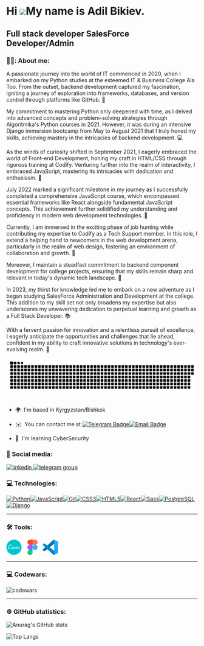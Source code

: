  Hi ![](https://user-images.githubusercontent.com/18350557/176309783-0785949b-9127-417c-8b55-ab5a4333674e.gif)My name is Adil Bikiev.
====================================================================================================================================

Full stack developer 
SalesForce Developer/Admin
--------------------

### 👨‍💻: About me:

A passionate journey into the world of IT commenced in 2020, when I embarked on my Python studies at the esteemed IT & Business College Ala Too. From the outset, backend development captured my fascination, igniting a journey of exploration into frameworks, databases, and version control through platforms like GitHub. 🚀

My commitment to mastering Python only deepened with time, as I delved into advanced concepts and problem-solving strategies through Algoritmika's Python courses in 2021. However, it was during an intensive Django immersion bootcamp from May to August 2021 that I truly honed my skills, achieving mastery in the intricacies of backend development. 💻

As the winds of curiosity shifted in September 2021, I eagerly embraced the world of Front-end Development, honing my craft in HTML/CSS through rigorous training at Codify. Venturing further into the realm of interactivity, I embraced JavaScript, mastering its intricacies with dedication and enthusiasm. 🎨

July 2022 marked a significant milestone in my journey as I successfully completed a comprehensive JavaScript course, which encompassed essential frameworks like React alongside fundamental JavaScript concepts. This achievement further solidified my understanding and proficiency in modern web development technologies. 🌟

Currently, I am immersed in the exciting phase of job hunting while contributing my expertise to Codify as a Tech Support member. In this role, I extend a helping hand to newcomers in the web development arena, particularly in the realm of web design, fostering an environment of collaboration and growth. 💼

Moreover, I maintain a steadfast commitment to backend component development for college projects, ensuring that my skills remain sharp and relevant in today's dynamic tech landscape. 🔧

In 2023, my thirst for knowledge led me to embark on a new adventure as I began studying SalesForce Administration and Development at the college. This addition to my skill set not only broadens my expertise but also underscores my unwavering dedication to perpetual learning and growth as a Full Stack Developer. 📚

With a fervent passion for innovation and a relentless pursuit of excellence, I eagerly anticipate the opportunities and challenges that lie ahead, confident in my ability to craft innovative solutions in technology's ever-evolving realm. 🌱

<p align="center">
 <img width="600" src="icons/snake.svg" alt="snake"/>
</p>

*   🌍  I'm based in Kyrgyzstan/Bishkek
*   ✉️  You can contact me at [![Telegram Badge](https://img.shields.io/badge/Telegram%20%20-8A2BE2)](https://t.me/b_adiI)[![Email Badge](https://img.shields.io/badge/b2adilg-@gmail.com-blue)](mailto:b2adilg@gmail.com)

*   🧠  I'm learning CyberSecurity

### 🤝 Social media:
<div id="badges">
    <a href="https://www.linkedin.com/in/%D0%B0%D0%B4%D0%B8%D0%BB%D1%8C-%D0%B1%D0%B8%D0%BA%D0%B8%D0%B5%D0%B2-421624298/" target="_blank">
      <img src="https://cdn-icons-png.flaticon.com/512/2504/2504799.png" width="40" height="40" alt="linkedin" />
    </a>
    <a href="https://t.me/b_adiI" target="_blank">
      <img src="https://cdn-icons-png.flaticon.com/512/2111/2111646.png" width="40" height="40" alt="telegram group" />
    </a>
</div>

### 💻 Technologies:

<p align="left">
    <a href="https://www.python.org/" target="_blank" rel="noreferrer"><img src="https://raw.githubusercontent.com/danielcranney/readme-generator/main/public/icons/skills/python-colored.svg" width="36" height="36" alt="Python" /></a><a href="https://developer.mozilla.org/en-US/docs/Web/JavaScript" target="_blank" rel="noreferrer"><img src="https://raw.githubusercontent.com/danielcranney/readme-generator/main/public/icons/skills/javascript-colored.svg" width="36" height="36" alt="JavaScript" /></a><a href="https://git-scm.com/" target="_blank" rel="noreferrer"><img src="https://raw.githubusercontent.com/danielcranney/readme-generator/main/public/icons/skills/git-colored.svg" width="36" height="36" alt="Git" /></a><a href="https://www.w3.org/TR/CSS/#css" target="_blank" rel="noreferrer"><img src="https://raw.githubusercontent.com/danielcranney/readme-generator/main/public/icons/skills/css3-colored.svg" width="36" height="36" alt="CSS3" /></a><a href="https://developer.mozilla.org/en-US/docs/Glossary/HTML5" target="_blank" rel="noreferrer"><img src="https://raw.githubusercontent.com/danielcranney/readme-generator/main/public/icons/skills/html5-colored.svg" width="36" height="36" alt="HTML5" /></a><a href="https://reactjs.org/" target="_blank" rel="noreferrer"><img src="https://raw.githubusercontent.com/danielcranney/readme-generator/main/public/icons/skills/react-colored.svg" width="36" height="36" alt="React" /></a><a href="https://sass-lang.com/" target="_blank" rel="noreferrer"><img src="https://raw.githubusercontent.com/danielcranney/readme-generator/main/public/icons/skills/sass-colored.svg" width="36" height="36" alt="Sass" /></a><a href="https://www.postgresql.org/" target="_blank" rel="noreferrer"><img src="https://raw.githubusercontent.com/danielcranney/readme-generator/main/public/icons/skills/postgresql-colored.svg" width="36" height="36" alt="PostgreSQL" /></a><a href="https://www.djangoproject.com/" target="_blank" rel="noreferrer"><img src="https://raw.githubusercontent.com/danielcranney/readme-generator/main/public/icons/skills/django-colored.svg" width="36" height="36" alt="Django" /></a>
</p>

---

### 🛠 Tools:

<div>
  <img src="https://github.com/devicons/devicon/blob/master/icons/canva/canva-original.svg" title="canva" alt="canva" width="40" height="40"/>&nbsp;
  <img src="https://github.com/devicons/devicon/blob/master/icons/figma/figma-original.svg" title="figma" alt="figma" width="40" height="40"/>&nbsp;
  <img src="https://github.com/devicons/devicon/blob/master/icons/vscode/vscode-original.svg" title="figma" alt="figma" width="40" height="40"/>&nbsp;  
</div>

---

### 💻 Codewars:
![codewars](https://www.codewars.com/users/EMMMABK/badges/large)

---


### ⚙️ GitHub statistics:

![Anurag's GitHub stats](https://github-readme-stats.vercel.app/api?username=EMMMABK&show_icons=true&theme=transparent)

![Top Langs](https://github-readme-stats.vercel.app/api/top-langs/?username=EMMMABK&hide_progress=true)

